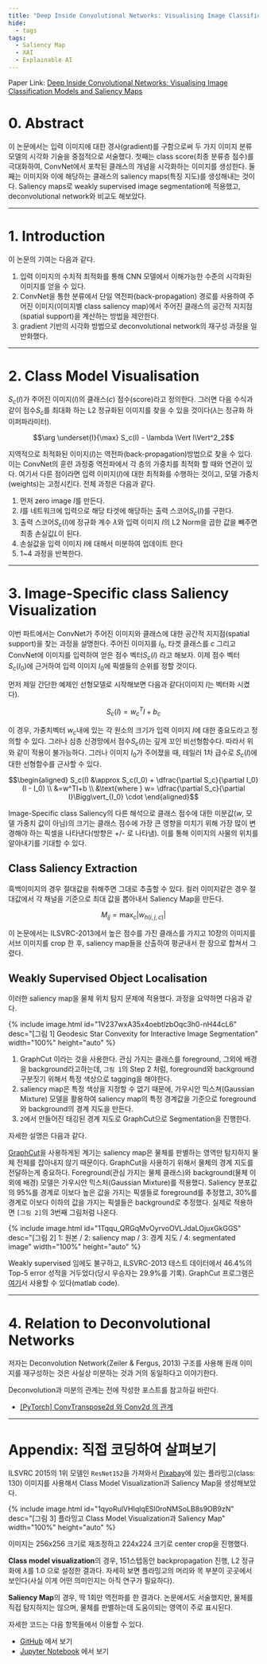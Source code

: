 ```yaml
---
title: "Deep Inside Convolutional Networks: Visualising Image Classification Models and Saliency Maps"
hide:
  - tags
tags:
  - Saliency Map
  - XAI
  - Explainable AI
---
```


Paper Link: [Deep Inside Convolutional Networks: Visualising Image Classification Models and Saliency Maps](https://arxiv.org/abs/1312.6034)

# 0. Abstract

이 논문에서는 입력 이미지에 대한 경사(gradient)를 구함으로써 두 가지 이미지 분류 모델의 시각화 기술을 중점적으로 서술했다. 첫째는 class score(최종 분류층 점수)를 극대화하여, ConvNet에서 포착된 클래스의 개념을 시각화하는 이미지를 생성한다. 둘째는 이미지와 이에 해당하는 클래스의 saliency maps(특징 지도)를 생성해내는 것이다. Saliency maps로 weakly supervised image segmentation에 적용했고, deconvolutional network와 비교도 해보았다.

---

# 1. Introduction

이 논문의 기여는 다음과 같다.

1. 입력 이미지의 수치적 최적화를 통해 CNN 모델에서 이해가능한 수준의 시각화된 이미지를 얻을 수 있다.
2. ConvNet을 통한 분류에서 단일 역전파(back-propagation) 경로를 사용하여 주어진 이미지(이미지별 class saliency map)에서 주어진 클래스의 공간적 지지점(spatial support)을 계산하는 방법을 제안한다. 
3. gradient 기반의 시각화 방법으로 deconvolutional network의 재구성 과정을 일반화했다.

---

# 2. Class Model Visualisation

$S_c(I)$가 주어진 이미지($I$)의 클래스($c$) 점수(score)라고 정의한다. 그러면 다음 수식과 같이 점수$S_c$를 최대화 하는 L2 정규화된 이미지를 찾을 수 있을 것이다($\lambda$는 정규화 하이퍼파라미터).

$$\arg \underset{I}{\max} S_c(I) - \lambda \Vert I\Vert^2_2$$

지역적으로 최적화된 이미지($I$)는 역전파(back-propagation)방법으로 찾을 수 있다. 이는 ConvNet의 훈련 과정중 역전파에서 각 층의 가중치를 최적화 할 때와 연관이 있다. 여기서 다른 점이라면 입력 이미지($I$)에 대한 최적화를 수행하는 것이고, 모델 가중치(weights)는 고정시킨다. 전체 과정은 다음과 같다.

1. 먼저 zero image $I$를 만든다.
2. $I$를 네트워크에 입력으로 해당 타겟에 해당하는 출력 스코어$S_c(I)$를 구한다.
3. 출력 스코어$S_c(I)$에 정규화 계수 $\lambda$와 입력 이미지 $I$의 L2 Norm을 곱한 값을 빼주면 최종 손실값$L$이 된다.
4. 손실값을 입력 이미지 $I$에 대해서 미분하여 업데이트 한다
5. 1~4 과정을 반복한다.

---

# 3. Image-Specific class Saliency Visualization

이번 파트에서는 ConvNet가 주어진 이미지와 클래스에 대한 공간적 지지점(spatial support)을 찾는 과정을 설명한다. 주어진 이미지를 $I_0$, 타겟 클래스를 $c$ 그리고 ConvNet에 이미지를 입력하여 얻은 점수 벡터$S_c(I)$ 라고 해보자. 이제 점수 벡터 $S_c(I_0)$에 근거하여 입력 이미지 $I_0$에 픽셀들의 순위를 정할 것이다.

먼저 제일 간단한 예제인 선형모델로 시작해보면 다음과 같다(이미지 $I$는 벡터화 시켰다). 

$$S_c(I) = w_c^TI+b_c$$

이 경우, 가중치벡터 $w_c$내에 있는 각 원소의 크기가 입력 이미지 $I$에 대한 중요도라고 정의할 수 있다. 그러나 심층 신경망에서 점수$S_c(I)$는 깊게 꼬인 비선형함수다. 따라서 위와 같이 적용이 불가능하다. 그러나 이미지 $I_0$가 주어졌을 때, 테일러 1차 급수로 $S_c(I)$에 대한 선형함수를 근사할 수 있다.

$$\begin{aligned} S_c(I) 
&\approx S_c(I_0) + \dfrac{\partial S_c}{\partial I_0}(I - I_0)  \\
&=w^TI+b \\
&\text{where } w= \dfrac{\partial S_c}{\partial I}\Bigg\vert_{I_0} \cdot
\end{aligned}$$

Image-Specific class Saliency의 다른 해석으로 클래스 점수에 대한 미분값($w$, 모델 가중치 값이 아님)의 크기는 클래스 점수에 가장 큰 영향을 미치기 위해 가장 많이 변경해야 하는 픽셀을 나타낸다(방향은 +/- 로 나타냄). 이를 통해 이미지의 사물의 위치를 알아내기를 기대할 수 있다.

## Class Saliency Extraction

흑백이미지의 경우 절대값을 취해주면 그대로 추출할 수 있다. 컬러 이미지같은 경우 절대값에서 각 채널을 기준으로 최대 값을 뽑아내서 Saliency Map을 만든다.

$$M_{ij} = \max_c \vert w_{h(i, j, c)} \vert$$

이 논문에서는 ILSVRC-2013에서 높은 점수를 가진 클래스를 가지고 10장의 이미지를 서브 이미지를 crop 한 후, saliency map들을 산출하여 평균내서 한 장으로 합쳐서 그렸다.

## Weakly Supervised Object Localisation

이러한 saliency map을 물체 위치 탐지 문제에 적용했다. 과정을 요약하면 다음과 같다.

{% include image.html id="1V237wxA35x4oebtlzbOqc3h0-nH44cL6" desc="[그림 1] Geodesic Star Convexity for Interactive Image Segmentation" width="100%" height="auto" %}

1. GraphCut 이라는 것을 사용한다. 관심 가지는 클래스를 foreground, 그외에 배경을 background라고하는데, `그림 1`의 Step 2 처럼, foreground와 background 구분짓기 위해서 특정 색상으로 tagging을 해야한다.
2. saliency map은 특정 색상을 지정할 수 없기 때문에, 가우시안 믹스쳐(Gaussian Mixture) 모델을 활용하여 saliency map의 특정 경계값을 기준으로 foreground와 background의 경계 지도을 만든다.
3. `2`에서 만들어진 태깅된 경계 지도로 GraphCut으로 Segmentation을 진행한다.

자세한 설명은 다음과 같다.

[GraphCut](http://www.csd.uwo.ca/~yuri/Papers/iccv01.pdf)을 사용하게된 계기는 saliency map은 물체를 판별하는 영역만 탐지하지 물체 전체를 잡아내지 않기 때문이다. GraphCut을 사용하기 위해서 물체의 경계 지도를 전달하는게 중요하다. Foreground(관심 가지는 물체 클래스)와 background(물체 이외에 배경) 모델은 가우시안 믹스처(Gaussian Mixture)를 적용했다. Saliency 분포값의 95%를 경계로 이보다 높은 값을 가지는 픽셀들로 foreground를 추정했고, 30%를 경계로 이보다 이하의 값을 가지는 픽셀들은 background로 추정했다. 실제로 적용하면 `[그림 2]`의 3번째 그림처럼 나온다.

{% include image.html id="1Tqqu_QRGqMvOyrvoOVLJdaLOjuxGkGGS" desc="[그림 2] 1: 원본 / 2: saliency map / 3: 경계 지도 / 4: segmentated image" width="100%" height="auto" %}

Weakly supervised 임에도 불구하고, ILSVRC-2013 테스트 데이터에서 46.4%의 Top-5 error 성적을 거두었다(당시 우승자는 29.9%를 기록). GraphCut 프로그램은 [여기](http://www.robots.ox.ac.uk/~vgg/software/iseg/)서 사용할 수 있다(matlab code).

---

# 4. Relation to Deconvolutional Networks

저자는 Deconvolution Network(Zeiler & Fergus, 2013) 구조를 사용해 원래 이미지를 재구성하는 것은 사실상 미분하는 것과 거의 동일하다고 이야기한다. 

Deconvolution과 미분의 관계는 전에 작성한 포스트를 참고하길 바란다.

- [[PyTorch] ConvTranspose2d 와 Conv2d 의 관계](https://simonjisu.github.io/deeplearning/2019/10/27/convtranspose2d.html)

---

# Appendix: 직접 코딩하여 살펴보기

ILSVRC 2015의 1위 모델인 `ResNet152`을 가져와서 [Pixabay](https://pixabay.com/ko/)에 있는 플라밍고(class: 130) 이미지를 사용해서 Class Model Visualization과 Saliency Map을 생성해보았다.

{% include image.html id="1qyoRulVHIqlqESl0roNMSoLB8s9OB9zN" desc="[그림 3] 플라밍고 Class Model Visualization과 Saliency Map" width="100%" height="auto" %}

이미지는 256x256 크기로 재조정하고 224x224 크기로 center crop을 진행했다. 

**Class model visualization**의 경우, 151스텝동안 backpropagation 진행, L2 정규화에 $\lambda$를 1.0 으로 설정한 결과다. 자세히 보면 플라밍고의 머리와 목 부분이 곳곳에서 보인다(사실 이게 어떤 의미인지는 아직 연구가 필요하다). 

**Saliency Map**의 경우, 딱 1회만 역전파를 한 결과다. 논문에서도 서술했지만, 물체를 직접 탐지하지는 않으며, 물체를 판별하는데 도움이되는 영역이 주로 표시된다.

자세한 코드는 다음 항목들에서 이용할 수 있다.

- [GitHub](https://github.com/simonjisu/pytorch_tutorials/blob/master/02_VISION/03_deep_inside_cnn.ipynb) 에서 보기
- [Jupyter Notebook](https://nbviewer.jupyter.org/github/simonjisu/pytorch_tutorials/blob/master/02_VISION/03_deep_inside_cnn.ipynb) 에서 보기